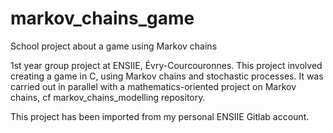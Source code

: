 # markov_chains_game
School project about a game using Markov chains

1st year group project at ENSIIE, Évry-Courcouronnes.
This project involved creating a game in C, using Markov chains and stochastic processes.
It was carried out in parallel with a mathematics-oriented project on Markov chains, cf markov_chains_modelling repository.

This project has been imported from my personal ENSIIE Gitlab account.

